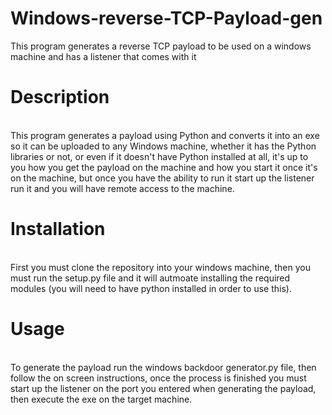 # Windows-reverse-TCP-Payload-gen
This program generates a reverse TCP payload to be used on a windows machine and has a listener that comes with it
<h1>Description</h1><p><br>This program generates a payload using Python and converts it into an exe so it can be uploaded to any Windows machine, whether it has the Python libraries or not, or even if it doesn't have Python installed at all, it's up to you how you get the payload on the machine and how you start it once it's on the machine, but once you have the ability to run it start up the listener run it and you will have remote access to the machine.</p><h1>Installation</h1><p><br>First you must clone the repository into your windows machine, then you must run the setup.py file and it will autmoate installing the required modules (you will need to have python installed in order to use this).</p><h1>Usage</h1><p><br>To generate the payload run the windows backdoor generator.py file, then follow the on screen instructions, once the process is finished you must start up the listener on the port you entered when generating the payload, then execute the exe on the target machine.</p>
